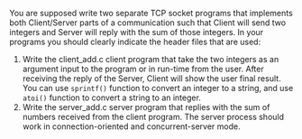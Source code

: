 You are supposed write two separate TCP socket programs that implements both Client/Server 
parts of a communication such that Client will send two integers and Server will reply with the 
sum of those integers. In your programs you should clearly indicate the header files that are used:

1. Write the client_add.c client program that take the two integers as an argument input to the 
program or in run-time from the user. After receiving the reply of the Server, Client will 
show the user final result. You can use `sprintf()` function to convert an integer to a string, and 
use `atoi()` function to convert a string to an integer.
2. Write the server_add.c server program that replies with the sum of numbers received from 
the client program. The server process should work in connection-oriented and concurrent-server mode.

